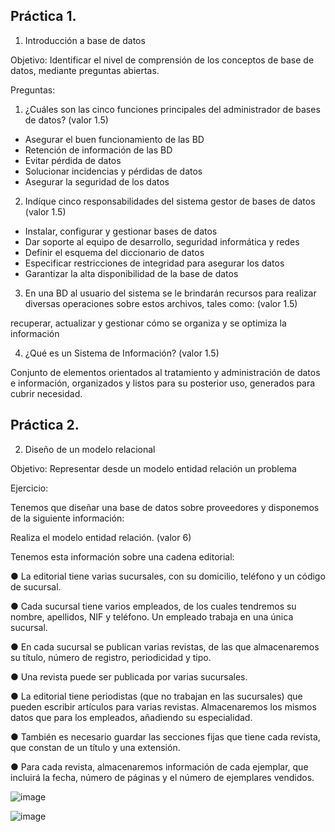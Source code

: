 ## Práctica 1.

1. Introducción a base de datos

Objetivo: Identificar el nivel de comprensión de los conceptos de base de datos,
mediante preguntas abiertas.
 
Preguntas:

1. ¿Cuáles son las cinco funciones principales del administrador de bases de datos?
(valor 1.5)

* Asegurar el buen funcionamiento de las BD
* Retención de información de las BD
* Evitar pérdida de datos
* Solucionar incidencias y pérdidas de datos
* Asegurar la seguridad de los datos

2. Indíque cinco responsabilidades del sistema gestor de bases de datos (valor 1.5)

* Instalar, configurar y gestionar bases de datos
* Dar soporte al equipo de desarrollo, seguridad informática y redes
* Definir el esquema del diccionario de datos
* Especificar restricciones de integridad para asegurar los datos
* Garantizar la alta disponibilidad de la base de datos

3. En una BD al usuario del sistema se le brindarán recursos para realizar diversas
operaciones sobre estos archivos, tales como: (valor 1.5)

recuperar, actualizar y gestionar cómo se organiza y se optimiza la información


4. ¿Qué es un Sistema de Información? (valor 1.5)


Conjunto de elementos orientados al tratamiento y administración de datos e información, organizados y listos para su posterior uso, generados para cubrir necesidad.

## Práctica 2.

2. Diseño de un modelo relacional

Objetivo: Representar desde un modelo entidad relación un problema


Ejercicio:

Tenemos que diseñar una base de datos sobre proveedores y disponemos de la siguiente
información:

Realiza el modelo entidad relación. (valor 6)

Tenemos esta información sobre una cadena editorial:

● La editorial tiene varias sucursales, con su domicilio, teléfono y un código de
sucursal.

● Cada sucursal tiene varios empleados, de los cuales tendremos su nombre,
apellidos, NIF y teléfono. Un empleado trabaja en una única sucursal.

● En cada sucursal se publican varias revistas, de las que almacenaremos su título,
número de registro, periodicidad y tipo.

● Una revista puede ser publicada por varias sucursales.

● La editorial tiene periodistas (que no trabajan en las sucursales) que pueden
escribir artículos para varias revistas. Almacenaremos los mismos datos que para
los empleados, añadiendo su especialidad.

● También es necesario guardar las secciones fijas que tiene cada revista, que
constan de un título y una extensión.

● Para cada revista, almacenaremos información de cada ejemplar, que incluirá la
fecha, número de páginas y el número de ejemplares vendidos.



![image](https://user-images.githubusercontent.com/103066682/169091861-3c7d75d5-e468-4a54-a6f0-d6183d8842ec.png)



![image](https://user-images.githubusercontent.com/103066682/169565397-eba76e2c-b2ce-4df0-82aa-2d78aa7e43a3.png)

